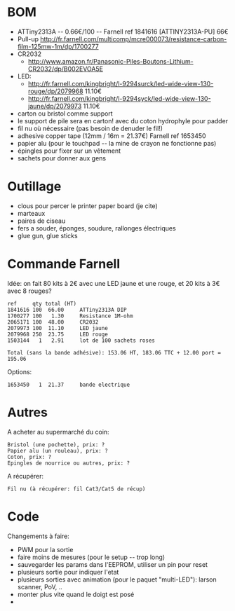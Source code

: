 BOM
===

* ATTiny2313A -- 0.66€/100 -- Farnell ref 1841616 [ATTINY2313A-PU]  66€
* Pull-up http://fr.farnell.com/multicomp/mcre000073/resistance-carbon-film-125mw-1m/dp/1700277
* CR2032
  * http://www.amazon.fr/Panasonic-Piles-Boutons-Lithium-CR2032/dp/B002EVOA5E
* LED:
  * http://fr.farnell.com/kingbright/l-9294surck/led-wide-view-130-rouge/dp/2079968 11.10€
  * http://fr.farnell.com/kingbright/l-9294syck/led-wide-view-130-jaune/dp/2079973 11.10€
* carton ou bristol comme support
* le support de pile sera en carton! avec du coton hydrophyle pour padder
* fil nu où nécessaire (pas besoin de denuder le fil!)
* adhesive copper tape (12mm / 16m = 21.37€) Farnell ref 1653450
* papier alu (pour le touchpad -- la mine de crayon ne fonctionne pas)
* épingles pour fixer sur un vêtement
* sachets pour donner aux gens

Outillage
=========

* clous pour percer le printer paper board (je cite)
* marteaux
* paires de ciseau
* fers a souder, éponges, soudure, rallonges électriques
* glue gun, glue sticks

Commande Farnell
================

Idée: on fait 80 kits à 2€ avec une LED jaune et une rouge, et 20 kits à 3€ avec 8 rouges?

    ref     qty total (HT)
    1841616 100  66.00     ATTiny2313A DIP
    1700277 100   1.30     Resistance 1M-ohm
    2065171 100  48.00     CR2032
    2079973 100  11.10     LED jaune
    2079968 250  23.75     LED rouge
    1503144   1   2.91     lot de 100 sachets roses

    Total (sans la bande adhésive): 153.06 HT, 183.06 TTC + 12.00 port = 195.06

Options:

    1653450   1  21.37     bande electrique

Autres
======

A acheter au supermarché du coin:

    Bristol (une pochette), prix: ?
    Papier alu (un rouleau), prix: ?
    Coton, prix: ?
    Epingles de nourrice ou autres, prix: ?

A récupérer:

    Fil nu (à récupérer: fil Cat3/Cat5 de récup)

Code
====

Changements à faire:
* PWM pour la sortie
* faire moins de mesures (pour le setup -- trop long)
* sauvegarder les params dans l'EEPROM, utiliser un pin pour reset
* plusieurs sortie pour indiquer l'etat
* plusieurs sorties avec animation (pour le paquet "multi-LED"): larson scanner, PoV, ..
* monter plus vite quand le doigt est posé
* 
